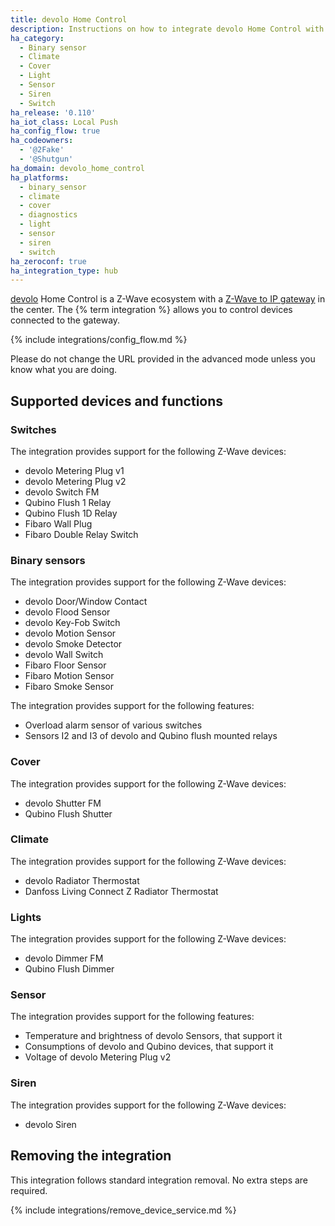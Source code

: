 ```yaml
---
title: devolo Home Control
description: Instructions on how to integrate devolo Home Control with Home Assistant.
ha_category:
  - Binary sensor
  - Climate
  - Cover
  - Light
  - Sensor
  - Siren
  - Switch
ha_release: '0.110'
ha_iot_class: Local Push
ha_config_flow: true
ha_codeowners:
  - '@2Fake'
  - '@Shutgun'
ha_domain: devolo_home_control
ha_platforms:
  - binary_sensor
  - climate
  - cover
  - diagnostics
  - light
  - sensor
  - siren
  - switch
ha_zeroconf: true
ha_integration_type: hub
---
```


[devolo](https://www.devolo.global) Home Control is a Z-Wave ecosystem with a [Z-Wave to IP gateway](https://www.devolo.de/devolo-home-control-zentrale) in the center. The {% term integration %} allows you to control devices connected to the gateway.

{% include integrations/config_flow.md %}

Please do not change the URL provided in the advanced mode unless you know what you are doing.

## Supported devices and functions

### Switches

The integration provides support for the following Z-Wave devices:

- devolo Metering Plug v1
- devolo Metering Plug v2
- devolo Switch FM
- Qubino Flush 1 Relay
- Qubino Flush 1D Relay
- Fibaro Wall Plug
- Fibaro Double Relay Switch

### Binary sensors

The integration provides support for the following Z-Wave devices:

- devolo Door/Window Contact
- devolo Flood Sensor
- devolo Key-Fob Switch
- devolo Motion Sensor
- devolo Smoke Detector
- devolo Wall Switch
- Fibaro Floor Sensor
- Fibaro Motion Sensor
- Fibaro Smoke Sensor

The integration provides support for the following features:

- Overload alarm sensor of various switches
- Sensors I2 and I3 of devolo and Qubino flush mounted relays

### Cover

The integration provides support for the following Z-Wave devices:

- devolo Shutter FM
- Qubino Flush Shutter

### Climate

The integration provides support for the following Z-Wave devices:

- devolo Radiator Thermostat
- Danfoss Living Connect Z Radiator Thermostat

### Lights

The integration provides support for the following Z-Wave devices:

- devolo Dimmer FM
- Qubino Flush Dimmer

### Sensor

The integration provides support for the following features:

- Temperature and brightness of devolo Sensors, that support it
- Consumptions of devolo and Qubino devices, that support it
- Voltage of devolo Metering Plug v2

### Siren

The integration provides support for the following Z-Wave devices:

- devolo Siren

## Removing the integration

This integration follows standard integration removal. No extra steps are required.

{% include integrations/remove_device_service.md %}
